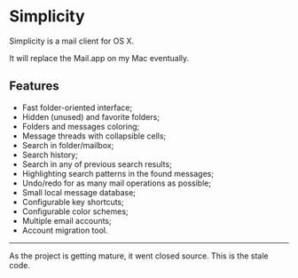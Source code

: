 Simplicity
==========

Simplicity is a mail client for OS X.

It will replace the Mail.app on my Mac eventually.

Features
--------

- Fast folder-oriented interface;
- Hidden (unused) and favorite folders;
- Folders and messages coloring;
- Message threads with collapsible cells;
- Search in folder/mailbox;
- Search history;
- Search in any of previous search results;
- Highlighting search patterns in the found messages;
- Undo/redo for as many mail operations as possible;
- Small local message database;
- Configurable key shortcuts;
- Configurable color schemes;
- Multiple email accounts;
- Account migration tool.

----------------------------------

As the project is getting mature, it went closed source. This is the stale code.
